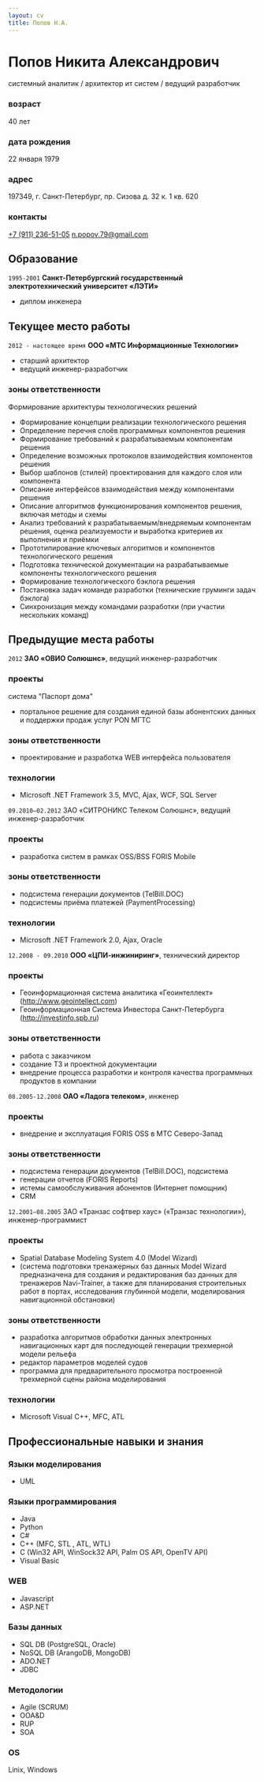 ```yaml
---
layout: cv
title: Попов Н.А.
---
```


# Попов Никита Александрович
системный аналитик / архитектор ит систем / ведущий разработчик

### возраст
40 лет

### дата рождения
22 января 1979

### адрес
197349, г. Санкт-Петербург, пр. Сизова д. 32 к. 1 кв. 620 

### контакты
<div id="webaddress">
<a href="tel:+79112365105">+7 (911) 236-51-05</a>
<a href="mailto:n.popov.79@gmail.com">n.popov.79@gmail.com</a>
</div>

## Образование

`1995-2001`
__Санкт-Петербургский государственный электротехнический университет «ЛЭТИ»__

- диплом инженера

## Текущее место работы

`2012 - настоящее время`
__ООО «МТС Информационные Технологии»__

- старший архитектор
- ведущий инженер-разработчик

### зоны ответственности
Формирование архитектуры технологических решений
- Формирование концепции реализации технологического решения
- Определение перечня слоёв программных компонентов решения
- Формирование требований к разрабатываемым компонентам решения
- Определение возможных протоколов взаимодействия компонентов решения
- Выбор шаблонов (стилей) проектирования для каждого слоя или компонента
- Описание интерфейсов взаимодействия между компонентами решения
- Описание алгоритмов функционирования компонентов решения, включая методы и схемы
- Анализ требований к разрабатываемым/внедряемым компонентам решения, оценка реализуемости и выработка критериев их выполнения и приёмки
- Прототипирование ключевых алгоритмов и компонентов технологического решения
- Подготовка технической документации на разрабатываемые компоненты технологического решения
- Формирование технологического бэклога решения
- Постановка задач команде разработки (технические груминги задач бэклога)
- Синхронизация между командами разработки (при участии нескольких команд)

## Предыдущие места работы

`2012`
__ЗАО «ОВИО Солюшнс»__, ведущий инженер-разработчик

### проекты
система "Паспорт дома"
- портальное решение для создания единой базы абонентских данных и поддержки продаж услуг PON МГТС

### зоны ответственности
- проектирование и разработка WEB интерфейса пользователя

### технологии
- Microsoft .NET Framework 3.5, MVC, Ajax, WCF, SQL Server

`09.2010–02.2012`
ЗАО «СИТРОНИКС Телеком Солюшнс», ведущий инженер-разработчик

### проекты 
- разработка систем в рамках OSS/BSS FORIS Mobile

### зоны ответственности
- подсистема генерации документов (TelBill.DOC)
- подсистемы приёма платежей (PaymentProcessing)

### технологии
- Microsoft .NET Framework 2.0, Ajax, Oracle

`12.2008 - 09.2010`
__ООО «ЦПИ-инжиниринг»__, технический директор

### проекты
- Геоинформационная система аналитика «Геоинтеллект» (http://www.geointellect.com)
- Геоинформационная Система Инвестора Санкт-Петербурга (http://investinfo.spb.ru)

### зоны ответственности
- работа с заказчиком
- создание ТЗ и проектной документации
- внедрение процесса разработки и контроля качества программных продуктов в компании
 
`08.2005-12.2008`
__ОАО «Ладога телеком»__, инженер

### проекты
- внедрение и эксплуатация FORIS OSS в МТС Северо-Запад

### зоны ответственности
- подсистема генерации документов (TelBill.DOC), подсистема
- генерации отчетов (FORIS Reports)
- истемы самообслуживания абонентов (Интернет помощник)
- CRM

`12.2001–08.2005`
ЗАО «Транзас софтвер хаус» («Транзас технологии»), инженер-программист

### проекты
- Spatial Database Modeling System 4.0 (Model Wizard)
- (система подготовки тренажерных баз данных Model Wizard предназначена для создания и редактирования баз данных для тренажеров Navi-Trainer, а также для планирования строительных работ в портах, исследования глубинной модели, моделирования навигационной обстановки)

### зоны ответственности
- разработка алгоритмов обработки данных электронных навигационных карт для последующей генерации трехмерной модели рельефа
- редактор параметров моделей судов
- программа для предварительного просмотра построенной трехмерной сцены района моделирования

### технологии
- Microsoft Visual C++, MFC, ATL

## Профессиональные навыки и знания

### Языки моделирования
- UML

### Языки программирования
- Java
- Python
- С#
- C++ (MFC, STL , ATL, WTL)
- C (Win32 API, WinSock32 API, Palm OS API, OpenTV API)
- Visual Basic

### WEB
- Javascript
- ASP.NET

### Базы данных
- SQL DB (PostgreSQL, Oracle)
- NoSQL DB (ArangoDB, MongoDB)
- ADO.NET
- JDBC

### Методологии
- Agile (SCRUM)
- OOA&D
- RUP
- SOA

### OS
Linix, Windows

<!-- ### Footer
Last updated: 2019.20.11 -->
